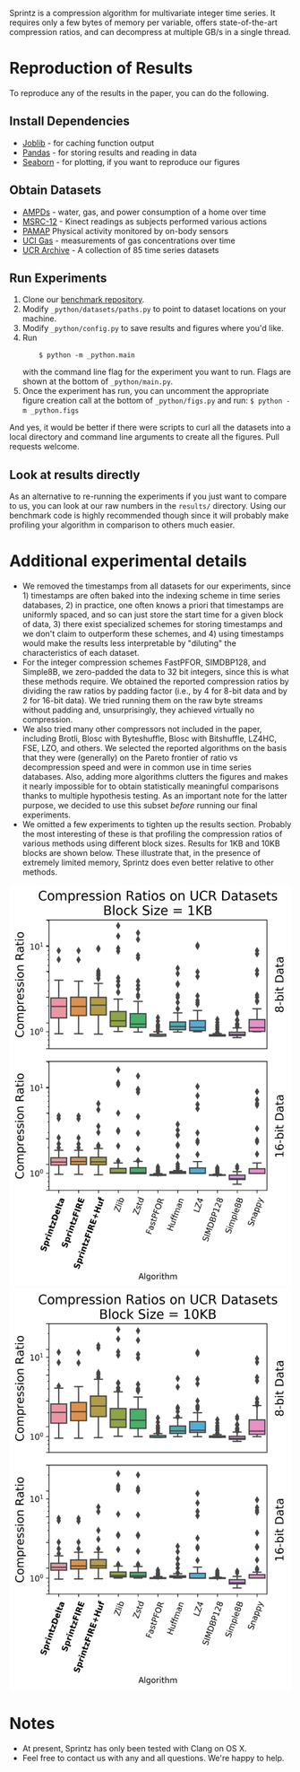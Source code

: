 Sprintz is a compression algorithm for multivariate integer time series. It requires only a few bytes of memory per variable, offers state-of-the-art compression ratios, and can decompress at multiple GB/s in a single thread.

# Reproduction of Results

To reproduce any of the results in the paper, you can do the following.

## Install Dependencies

- [Joblib](https://github.com/joblib/joblib) - for caching function output
- [Pandas](http://pandas.pydata.org) - for storing results and reading in data
- [Seaborn](https://github.com/mwaskom/seaborn) - for plotting, if you want to reproduce our figures

## Obtain Datasets

- [AMPDs](http://ampds.org) - water, gas, and power consumption of a home over time
- [MSRC-12](http://research.microsoft.com/en-us/um/cambridge/projects/msrc12/) - Kinect readings as subjects performed various actions
- [PAMAP](http://www.pamap.org/demo.html) Physical activity monitored by on-body sensors
- [UCI Gas](http://archive.ics.uci.edu/ml/datasets/gas+sensor+array+under+dynamic+gas+mixtures) - measurements of gas concentrations over time
- [UCR Archive](http://www.cs.ucr.edu/~eamonn/time_series_data/) - A collection of 85 time series datasets

## Run Experiments

 1. Clone our [benchmark repository](https://github.com/anon-paper-submissions-1982/tsbench).
 1. Modify `_python/datasets/paths.py` to point to dataset locations on your machine.
 1. Modify `_python/config.py` to save results and figures where you'd like.
 1. Run
    ```
        $ python -m _python.main
    ```
    with the command line flag for the experiment you want to run. Flags are shown at the bottom of `_python/main.py`.
  1. Once the experiment has run, you can uncomment the appropriate figure creation call at the bottom of `_python/figs.py` and run:
    ```
        $ python -m _python.figs
    ```


And yes, it would be better if there were scripts to curl all the datasets into a local directory and command line arguments to create all the figures. Pull requests welcome.

## Look at results directly

As an alternative to re-running the experiments if you just want to compare to us, you can look at our raw numbers in the `results/` directory. Using our benchmark code is highly recommended though since it will probably make profiling your algorithm in comparison to others much easier.

# Additional experimental details

- We removed the timestamps from all datasets for our experiments, since 1) timestamps are often baked into the indexing scheme in time series databases, 2) in practice, one often knows a priori that timestamps are uniformly spaced, and so can just store the start time for a given block of data, 3) there exist specialized schemes for storing timestamps and we don't claim to outperform these schemes, and 4) using timestamps would make the results less interpretable by "diluting" the characteristics of each dataset.
- For the integer compression schemes FastPFOR, SIMDBP128, and Simple8B, we zero-padded the data to 32 bit integers, since this is what these methods require. We obtained the reported compression ratios by dividing the raw ratios by padding factor (i.e., by 4 for 8-bit data and by 2 for 16-bit data). We tried running them on the raw byte streams without padding and, unsurprisingly, they achieved virtually no compression.
- We also tried many other compressors not included in the paper, including Brotli, Blosc with Byteshuffle, Blosc with Bitshuffle, LZ4HC, FSE, LZO, and others. We selected the reported algorithms on the basis that they were (generally) on the Pareto frontier of ratio vs decompression speed and were in common use in time series databases. Also, adding more algorithms clutters the figures and makes it nearly impossible for to obtain statistically meaningful comparisons thanks to multiple hypothesis testing. As an important note for the latter purpose, we decided to use this subset *before* running our final experiments.
- We omitted a few experiments to tighten up the results section. Probably the most interesting of these is that profiling the compression ratios of various methods using different block sizes. Results for 1KB and 10KB blocks are shown below. These illustrate that, in the presence of extremely limited memory, Sprintz does even better relative to other methods.

![Sprintz-1KB](/communicate/assets/boxplot_ucr_1KB.png?raw=true)
![Sprintz-10KB](/communicate/assets/boxplot_ucr_10KB.png?raw=true)

# Notes

- At present, Sprintz has only been tested with Clang on OS X.
- Feel free to contact us with any and all questions. We're happy to help.

